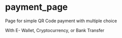 # payment_page
Page for simple QR Code payment with multiple choice

With E- Wallet, Cryptocurrency, or Bank Transfer
